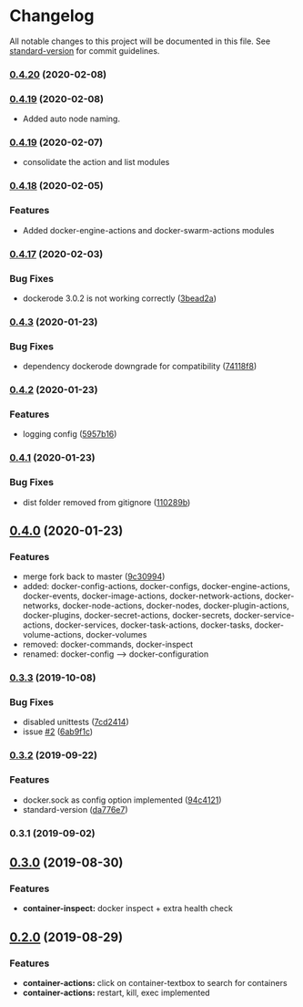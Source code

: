 # Changelog

All notable changes to this project will be documented in this file. See [standard-version](https://github.com/conventional-changelog/standard-version) for commit guidelines.

### [0.4.20](https://github.com/naimo84/node-red-contrib-dockerode/compare/v0.4.19...v0.4.20) (2020-02-08)

### [0.4.19](https://github.com/naimo84/node-red-contrib-dockerode/compare/v0.4.19...v0.4.20) (2020-02-08)

 * Added auto node naming. 

### [0.4.19](https://github.com/naimo84/node-red-contrib-dockerode/compare/v0.4.18...v0.4.19) (2020-02-07)

 * consolidate the action and list modules

### [0.4.18](https://github.com/naimo84/node-red-contrib-dockerode/compare/v0.4.17...v0.4.18) (2020-02-05)


### Features

* Added docker-engine-actions and docker-swarm-actions modules

### [0.4.17](https://github.com/naimo84/node-red-contrib-dockerode/compare/v0.4.10...v0.4.17) (2020-02-03)


### Bug Fixes

* dockerode 3.0.2 is not working correctly ([3bead2a](https://github.com/naimo84/node-red-contrib-dockerode/commit/3bead2ab6484c15107060d6ad8a7262c6b350b89))


### [0.4.3](https://github.com/naimo84/node-red-contrib-dockerode/compare/v0.4.2...v0.4.3) (2020-01-23)


### Bug Fixes

* dependency dockerode downgrade for compatibility ([74118f8](https://github.com/naimo84/node-red-contrib-dockerode/commit/74118f8c6142fa769ce4ffb9bb3cc783476b521e))

### [0.4.2](https://github.com/naimo84/node-red-contrib-dockerode/compare/v0.4.1...v0.4.2) (2020-01-23)


### Features

* logging config ([5957b16](https://github.com/naimo84/node-red-contrib-dockerode/commit/5957b16))

### [0.4.1](https://github.com/naimo84/node-red-contrib-dockerode/compare/v0.4.0...v0.4.1) (2020-01-23)


### Bug Fixes

* dist folder removed from gitignore ([110289b](https://github.com/naimo84/node-red-contrib-dockerode/commit/110289b))

## [0.4.0](https://github.com/naimo84/node-red-contrib-dockerode/compare/v0.3.3...v0.4.0) (2020-01-23)


### Features
* merge fork back to master ([9c30994](https://github.com/naimo84/node-red-contrib-dockerode/commit/9c309942cd5941eef898319dadb5431d6551433c))
* added: docker-config-actions, docker-configs, docker-engine-actions, docker-events, docker-image-actions, docker-network-actions, docker-networks, docker-node-actions, docker-nodes, docker-plugin-actions, docker-plugins, docker-secret-actions, docker-secrets, docker-service-actions, docker-services, docker-task-actions, docker-tasks, docker-volume-actions, docker-volumes
* removed: docker-commands, docker-inspect
* renamed: docker-config --> docker-configuration

### [0.3.3](https://github.com/naimo84/node-red-contrib-dockerode/compare/v0.3.2...v0.3.3) (2019-10-08)


### Bug Fixes

* disabled unittests ([7cd2414](https://github.com/naimo84/node-red-contrib-dockerode/commit/7cd2414))
* issue [#2](https://github.com/naimo84/node-red-contrib-dockerode/issues/2) ([6ab9f1c](https://github.com/naimo84/node-red-contrib-dockerode/commit/6ab9f1c))

### [0.3.2](https://github.com/naimo84/node-red-contrib-dockerode/compare/v0.3.1...v0.3.2) (2019-09-22)


### Features

* docker.sock  as config option implemented ([94c4121](https://github.com/naimo84/node-red-contrib-dockerode/commit/94c4121))
* standard-version ([da776e7](https://github.com/naimo84/node-red-contrib-dockerode/commit/da776e7))

### 0.3.1 (2019-09-02)

<a name="0.3.0"></a>
## [0.3.0](https://github.com/naimo84/node-red-contrib-dockerode/compare/v0.2.0...v0.3.0) (2019-08-30)

### Features

* **container-inspect:** docker inspect + extra health check 

<a name="0.2.0"></a>
## [0.2.0](https://github.com/naimo84/node-red-contrib-dockerode/compare/v0.1.2...v0.2.0) (2019-08-29)

### Features

* **container-actions:** click on container-textbox to search for containers
* **container-actions:** restart, kill, exec implemented